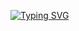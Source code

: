 
[![Typing SVG](https://readme-typing-svg.demolab.com?font=Fira+Code&size=50&duration=2000&pause=1000&color=F7F7F7&background=000000&center=true&vCenter=true&random=false&width=1000&height=90&lines=Welcome+to+my+GitHub%2C+buddy.+)](https://git.io/typing-svg)




